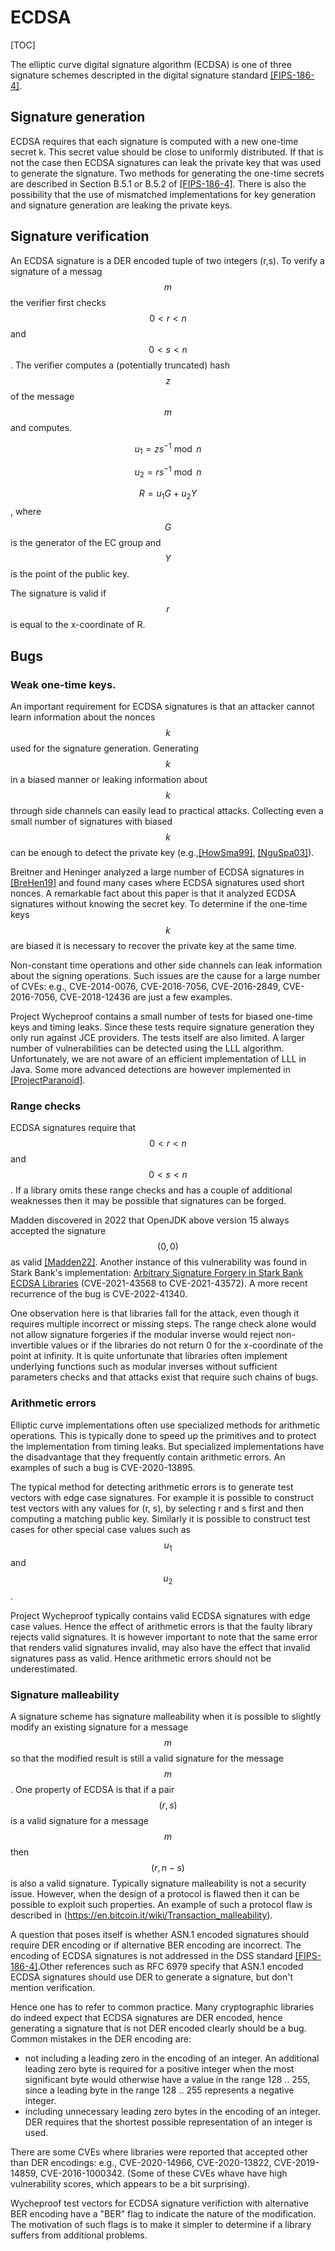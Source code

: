 # ECDSA

[TOC]

The elliptic curve digital signature algorithm (ECDSA) is one of three signature
schemes descripted in the digital signature standard
[[FIPS-186-4]](bib.md#fips-186-4).

## Signature generation

ECDSA requires that each signature is computed with a new one-time secret k.
This secret value should be close to uniformly distributed. If that is not the
case then ECDSA signatures can leak the private key that was used to generate
the signature. Two methods for generating the one-time secrets are described in
Section B.5.1 or B.5.2 of [[FIPS-186-4]](bib.md#fips-186-4). There is also the
possibility that the use of mismatched implementations for key generation and
signature generation are leaking the private keys.

## Signature verification

An ECDSA signature is a DER encoded tuple of two integers (r,s). To verify a
signature of a messag $$m$$ the verifier first checks $$0 < r < n$$ and $$0 < s
< n$$. The verifier computes a (potentially truncated) hash $$z$$ of the message
$$m$$ and computes.

$$u_1=zs^{-1}\bmod{n}$$

$$u_2=rs^{-1}\bmod{n}$$

$$R = u_1G + u_2Y$$, where $$G$$ is the generator of the EC group and $$Y$$ is
the point of the public key.

The signature is valid if $$r$$ is equal to the x-coordinate of R.

## Bugs

### Weak one-time keys.

An important requirement for ECDSA signatures is that an attacker cannot learn
information about the nonces $$k$$ used for the signature generation. Generating
$$k$$ in a biased manner or leaking information about $$k$$ through side
channels can easily lead to practical attacks. Collecting even a small number of
signatures with biased $$k$$ can be enough to detect the private key
(e.g.,[[HowSma99]](bib.md#howsma99), [[NguSpa03]](bib.md#nguspa03)).

Breitner and Heninger analyzed a large number of ECDSA signatures in
[[BreHen19]](bib.md#brehen19) and found many cases where ECDSA signatures used
short nonces. A remarkable fact about this paper is that it analyzed ECDSA
signatures without knowing the secret key. To determine if the one-time keys
$$k$$ are biased it is necessary to recover the private key at the same time.

Non-constant time operations and other side channels can leak information about
the signing operations. Such issues are the cause for a large number of CVEs:
e.g., CVE-2014-0076, CVE-2016-7056, CVE-2016-2849, CVE-2016-7056, CVE-2018-12436
are just a few examples.

Project Wycheproof contains a small number of tests for biased one-time keys and
timing leaks. Since these tests require signature generation they only run
against JCE providers. The tests itself are also limited. A larger number of
vulnerabilities can be detected using the LLL algorithm. Unfortunately, we are
not aware of an efficient implementation of LLL in Java. Some more advanced
detections are however implemented in
[[ProjectParanoid]](bib.md#paranoidcrypto).

### Range checks

ECDSA signatures require that $$0 < r < n$$ and $$0 < s < n$$. If a library
omits these range checks and has a couple of additional weaknesses then it may
be possible that signatures can be forged.

Madden discovered in 2022 that OpenJDK above version 15 always accepted the
signature $$(0,0)$$ as valid [[Madden22]](bib.md#madden22). Another instance of
this vulnerability was found in Stark Bank's implementation:
[Arbitrary Signature Forgery in Stark Bank ECDSA Libraries](https://research.nccgroup.com/2021/11/08/technical-advisory-arbitrary-signature-forgery-in-stark-bank-ecdsa-libraries/) (CVE-2021-43568 to CVE-2021-43572).
A more recent recurrence of the bug is CVE-2022-41340.

One observation here is that libraries fall for the attack, even though it
requires multiple incorrect or missing steps. The range check alone would not
allow signature forgeries if the modular inverse would reject non-invertible
values or if the libraries do not return 0 for the x-coordinate of the point
at infinity. It is quite unfortunate that libraries often implement underlying
functions such as modular inverses without sufficient parameters checks and
that attacks exist that require such chains of bugs.


### Arithmetic errors

Elliptic curve implementations often use specialized methods for arithmetic
operations. This is typically done to speed up the primitives and to protect the
implementation from timing leaks. But specialized implementations have the
disadvantage that they frequently contain arithmetic errors. An examples of such
a bug is CVE-2020-13895.

The typical method for detecting arithmetic errors is to generate test vectors
with edge case signatures. For example it is possible to construct test vectors
with any values for (r, s), by selecting r and s first and then computing a
matching public key. Similarly it is possible to construct test cases for other
special case values such as $$u_1$$ and $$u_2$$.

Project Wycheproof typically contains valid ECDSA signatures with edge case
values. Hence the effect of arithmetic errors is that the faulty library rejects
valid signatures. It is however important to note that the same error that
renders valid signatures invalid, may also have the effect that invalid
signatures pass as valid. Hence arithmetic errors should not be underestimated.

### Signature malleability

A signature scheme has signature malleability when it is possible to slightly
modify an existing signature for a message $$m$$ so that the modified result is
still a valid signature for the message $$m$$. One property of ECDSA is that if
a pair $$(r,s)$$ is a valid signature for a message $$m$$ then $$(r, n-s)$$ is
also a valid signature. Typically signature malleability is not a security
issue. However, when the design of a protocol is flawed then it can be possible
to exploit such properties. An example of such a protocol flaw is described in
(https://en.bitcoin.it/wiki/Transaction_malleability).

A question that poses itself is whether ASN.1 encoded signatures should require
DER encoding or if alternative BER encoding are incorrect. The encoding of ECDSA
signatures is not addressed in the DSS standard
[[FIPS-186-4]](bib.md#fips-186-4).Other references such as RFC 6979 specify that
ASN.1 encoded ECDSA signatures should use DER to generate a signature, but don't
mention verification.

Hence one has to refer to common practice. Many cryptographic libraries do
indeed expect that ECDSA signatures are DER encoded, hence generating a
signature that is not DER encoded clearly should be a bug. Common mistakes in
the DER encoding are:

*   not including a leading zero in the encoding of an integer. An additional
    leading zero byte is required for a positive integer when the most
    significant byte would otherwise have a value in the range 128 .. 255, since
    a leading byte in the range 128 .. 255 represents a negative integer.
*   including unnecessary leading zero bytes in the encoding of an integer. DER
    requires that the shortest possible representation of an integer is used.

There are some CVEs where libraries were reported that accepted other than DER
encodings: e.g., CVE-2020-14966, CVE-2020-13822, CVE-2019-14859,
CVE-2016-1000342. (Some of these CVEs whave have high vulnerability scores,
which appears to be a bit surprising).

Wycheproof test vectors for ECDSA signature verifiction with alternative BER
encoding have a "BER" flag to indicate the nature of the modification. The
motivation of such flags is to make it simpler to determine if a library suffers
from additional problems.
